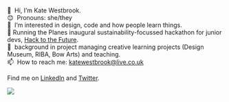  <br />👋&nbsp; Hi, I’m Kate Westbrook.
  <br />😊&nbsp; Pronouns: she/they
 <br />👀&nbsp; I’m interested in design, code and how people learn things.
 <br />🌳 Running the Planes inaugural sustainability-focussed hackathon for junior devs, <a href="https://www.planes.studio/blog/hack-to-the-future-july-2022">Hack to the Future</a>.
 <br />💪&nbsp; background in project managing creative learning projects (Design Museum, RIBA, Bow Arts) and teaching.
 <br />📫&nbsp; How to reach me: katewestbrook@live.co.uk
<p> Find me on <a href="https://www.linkedin.com/in/katewestbrook/">LinkedIn</a> and <a href="https://twitter.com/codegoggles">Twitter</a>.
</p><img src="https://www.codewars.com/users/kate-lab/badges/small"/>
